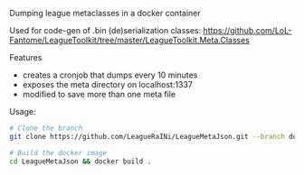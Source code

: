 Dumping league metaclasses in a docker container

Used for code-gen of .bin (de)serialization classes: https://github.com/LoL-Fantome/LeagueToolkit/tree/master/LeagueToolkit.Meta.Classes

Features
- creates a cronjob that dumps every 10 minutes
- exposes the meta directory on localhost:1337
- modified to save more than one meta file

Usage:
```sh
# Clone the branch
git clone https://github.com/LeagueRaINi/LeagueMetaJson.git --branch docker-alpine

# Build the docker image
cd LeagueMetaJson && docker build .
```
